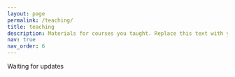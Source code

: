 ```yaml
---
layout: page
permalink: /teaching/
title: teaching
description: Materials for courses you taught. Replace this text with your description.
nav: true
nav_order: 6
---
```


Waiting for updates


